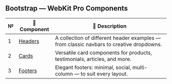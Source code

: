 ## Bootstrap — WebKit Pro Components

| №  | 🧩 Component | 📄 Description |
|----|-------------|----------------|
| 1  | [Headers](https://github.com/ovcharovcoder/webkit-pro/tree/main/bootstrap/components/headers) | A collection of different header examples — from classic navbars to creative dropdowns. |
| 2  | [Cards](https://github.com/ovcharovcoder/webkit-pro/tree/main/bootstrap/components/cards) | Versatile card components for products, testimonials, articles, and more. |
| 3  | [Footers](https://github.com/ovcharovcoder/webkit-pro/tree/main/bootstrap/components/footers) | Elegant footers: minimal, social, multi-column — to suit every layout. |

